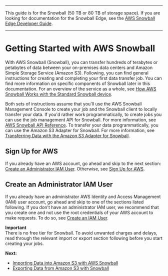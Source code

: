 --------

This guide is for the Snowball \(50 TB or 80 TB of storage space\)\. If you are looking for documentation for the Snowball Edge, see the [AWS Snowball Edge Developer Guide](http://docs.aws.amazon.com/snowball/latest/developer-guide/whatisedge.html)\.

--------

# Getting Started with AWS Snowball<a name="getting-started"></a>

With AWS Snowball \(Snowball\), you can transfer hundreds of terabytes or petabytes of data between your on\-premises data centers and Amazon Simple Storage Service \(Amazon S3\)\. Following, you can find general instructions for creating and completing your first data transfer job\. You can find more information on specific components of Snowball later in this documentation\. For an overview of the service as a whole, see [How AWS Snowball Works with the Standard Snowball device](how-it-works.md)\.

Both sets of instructions assume that you'll use the AWS Snowball Management Console to create your job and the Snowball client to locally transfer your data\. If you'd rather work programmatically, to create jobs you can use the job management API for Snowball\. For more information, see [AWS Snowball API Reference](http://docs.aws.amazon.com/snowball/latest/api-reference/api-reference.html)\. To transfer your data programmatically, you can use the Amazon S3 Adapter for Snowball\. For more information, see [Transferring Data with the Amazon S3 Adapter for Snowball](snowball-transfer-adapter.md)\.

## Sign Up for AWS<a name="snowball-signing-up"></a>

If you already have an AWS account, go ahead and skip to the next section: [Create an Administrator IAM User](#create-admin-user)\. Otherwise, see [Sign Up for AWS](setting-up.md#setting-up-signup)\.

## Create an Administrator IAM User<a name="create-admin-user"></a>

If you already have an administrator AWS Identity and Access Management \(IAM\) user account, go ahead and skip to one of the sections listed following\. If you don't have an administrator IAM user, we recommend that you create one and not use the root credentials of your AWS account to make requests\. To do so, see [Create an IAM User](setting-up.md#setting-up-iam)\.

**Important**  
There is no free tier for Snowball\. To avoid unwanted charges and delays, read through the relevant import or export section following before you start creating your jobs\.

**Next:**
+  [Importing Data into Amazon S3 with AWS Snowball](create-import-job-steps.md)
+ [Exporting Data from Amazon S3 with Snowball](create-export-job-steps.md)